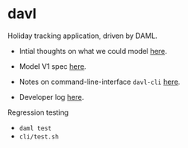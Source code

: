 # davl

Holiday tracking application, driven by DAML.

- Intial thoughts on what we could model [here](/notes/model-early-thoughts.md).
- Model V1 spec [here](/notes/v1-model.md).

- Notes on command-line-interface `davl-cli` [here](/cli/README.md).
- Developer log [here](/notes/diary.md).

Regression testing

- `daml test`
- `cli/test.sh`
